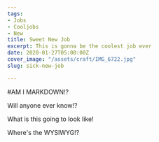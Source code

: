 ```yaml
---
tags:
- Jobs
- Cooljobs
- New
title: Sweet New Job
excerpt: This is gonna be the coolest job ever
date: 2020-01-27T05:00:00Z
cover_image: "/assets/craft/IMG_6722.jpg"
slug: sick-new-job

---
```

\#AM I MARKDOWN!?

Will anyone ever know!?

What is this going to look like!

Where's the WYSIWYG!?